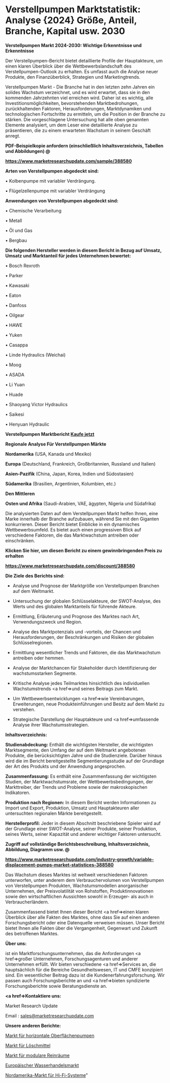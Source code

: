 # Verstellpumpen Marktstatistik: Analyse {2024} Größe, Anteil, Branche, Kapital usw. 2030

<strong>Verstellpumpen Markt 2024-2030: Wichtige Erkenntnisse und Erkenntnisse</strong>

Der Verstellpumpen-Bericht bietet detaillierte Profile der Hauptakteure, um einen klaren Überblick über die Wettbewerbslandschaft des Verstellpumpen-Outlook zu erhalten. Es umfasst auch die Analyse neuer Produkte, den Finanzüberblick, Strategien und Marketingtrends.

Verstellpumpen Markt - Die Branche hat in den letzten zehn Jahren ein solides Wachstum verzeichnet, und es wird erwartet, dass sie in den kommenden Jahrzehnten viel erreichen wird. Daher ist es wichtig, alle Investitionsmöglichkeiten, bevorstehenden Marktbedrohungen, zurückhaltenden Faktoren, Herausforderungen, Marktdynamiken und technologischen Fortschritte zu ermitteln, um die Position in der Branche zu stärken. Die vorgeschlagene Untersuchung hat alle oben genannten Elemente analysiert, um dem Leser eine detaillierte Analyse zu präsentieren, die zu einem erwarteten Wachstum in seinem Geschäft anregt.



<strong><b>PDF-Beispielkopie anfordern (einschließlich Inhaltsverzeichnis, Tabellen und Abbildungen) @ </b></strong>

<strong><a href=https://www.marketresearchupdate.com/sample/388580>

<strong>https://www.marketresearchupdate.com/sample/388580</u></a></strong></strong>



<strong>Arten von Verstellpumpen abgedeckt sind:</strong>

• Kolbenpumpe mit variabler Verdrängung.

• Flügelzellenpumpe mit variabler Verdrängung



<strong>Anwendungen von Verstellpumpen abgedeckt sind:</strong>

• Chemische Verarbeitung

• Metall

• Öl und Gas

• Bergbau



<strong>Die folgenden Hersteller werden in diesem Bericht in Bezug auf Umsatz, Umsatz und Marktanteil für jedes Unternehmen bewertet:</strong>

• Bosch Rexroth

• Parker

• Kawasaki

• Eaton

• Danfoss

• Oilgear

• HAWE

• Yuken

• Casappa

• Linde Hydraulics (Weichai)

• Moog

• ASADA

• Li Yuan

• Huade

• Shaoyang Victor Hydraulics

• Saikesi

• Henyuan Hydraulic



<strong>Verstellpumpen Marktbericht <a href=https://www.marketresearchupdate.com/buynow/388580>Kaufe jetzt</a></strong>



<strong>Regionale Analyse Für Verstellpumpen Märkte</strong>



<strong>Nordamerika</strong> (USA, Kanada und Mexiko)



<strong>Europa</strong> (Deutschland, Frankreich, Großbritannien, Russland und Italien)



<strong>Asien-Pazifik</strong> (China, Japan, Korea, Indien und Südostasien)



<strong>Südamerika</strong> (Brasilien, Argentinien, Kolumbien, etc.)



<strong>Den Mittleren</strong> 

<strong>Osten und Afrika</strong> (Saudi-Arabien, VAE, ägypten, Nigeria und Südafrika)

Die analysierten Daten auf dem Verstellpumpen Markt helfen Ihnen, eine Marke innerhalb der Branche aufzubauen, während Sie mit den Giganten konkurrieren. Dieser Bericht bietet Einblicke in ein dynamisches Wettbewerbsumfeld. Es bietet auch einen progressiven Blick auf verschiedene Faktoren, die das Marktwachstum antreiben oder einschränken.



<strong>Klicken Sie hier, um diesen Bericht zu einem gewinnbringenden Preis zu erhalten
</strong>

<strong><a href=https://www.marketresearchupdate.com/discount/388580>https://www.marketresearchupdate.com/discount/388580</b></u></strong></a>



<strong>Die Ziele des Berichts sind:</strong>

- Analyse und Prognose der Marktgröße von Verstellpumpen Branchen auf dem Weltmarkt.

- Untersuchung der globalen Schlüsselakteure, der SWOT-Analyse, des Werts und des globalen Marktanteils für führende Akteure.

- Ermittlung, Erläuterung und Prognose des Marktes nach Art, Verwendungszweck und Region.

- Analyse des Marktpotenzials und -vorteils, der Chancen und Herausforderungen, der Beschränkungen und Risiken der globalen Schlüsselregionen.

- Ermittlung wesentlicher Trends und Faktoren, die das Marktwachstum antreiben oder hemmen.

- Analyse der Marktchancen für Stakeholder durch Identifizierung der wachstumsstarken Segmente.

- Kritische Analyse jedes Teilmarktes hinsichtlich des individuellen Wachstumstrends <a href=>und</a> seines Beitrags zum Markt.

- Um Wettbewerbsentwicklungen <a href=>wie</a> Vereinbarungen, Erweiterungen, neue Produkteinführungen und Besitz auf dem Markt zu verstehen.

- Strategische Darstellung der Hauptakteure und <a href=>umfas</a>sende Analyse ihrer Wachstumsstrategien.



<strong>Inhaltsverzeichnis:</strong>



<strong>Studienabdeckung:</strong> Enthält die wichtigsten Hersteller, die wichtigsten Marktsegmente, den Umfang der auf dem Weltmarkt angebotenen Produkte, die berücksichtigten Jahre und die Studienziele. Darüber hinaus wird die im Bericht bereitgestellte Segmentierungsstudie auf der Grundlage der Art des Produkts und der Anwendung angesprochen.



<strong>Zusammenfassung:</strong> Es enthält eine Zusammenfassung der wichtigsten Studien, der Marktwachstumsrate, der Wettbewerbsbedingungen, der Markttreiber, der Trends und Probleme sowie der makroskopischen Indikatoren.



<strong>Produktion nach Regionen:</strong> In diesem Bericht werden Informationen zu Import und Export, Produktion, Umsatz und Hauptakteuren aller untersuchten regionalen Märkte bereitgestellt.



<strong>Herstellerprofil:</strong> Jeder in diesem Abschnitt beschriebene Spieler wird auf der Grundlage einer SWOT-Analyse, seiner Produkte, seiner Produktion, seines Werts, seiner Kapazität und anderer wichtiger Faktoren untersucht.



<strong><b>Zugriff auf vollständige Berichtsbeschreibung, Inhaltsverzeichnis, Abbildung, Diagramm usw. @ </b></strong>

<strong><a href=https://www.marketresearchupdate.com/industry-growth/variable-displacement-pumps-market-statistices-388580>https://www.marketresearchupdate.com/industry-growth/variable-displacement-pumps-market-statistices-388580</a></strong>

Das Wachstum dieses Marktes ist weltweit verschiedenen Faktoren unterworfen, unter anderem dem Verbrauchervolumen von Verstellpumpen von Verstellpumpen Produkten, Wachstumsmodellen anorganischer Unternehmen, der Preisvolatilität von Rohstoffen, Produktinnovationen sowie den wirtschaftlichen Aussichten sowohl in Erzeuger- als auch in Verbraucherländern.

Zusammenfassend bietet Ihnen dieser Bericht <a href=>einen</a> klaren Überblick über alle Fakten des Marktes, ohne dass Sie auf einen anderen Forschungsbericht oder eine Datenquelle verweisen müssen. Unser Bericht bietet Ihnen alle Fakten über die Vergangenheit, Gegenwart und Zukunft des betroffenen Marktes.



<strong>Über uns:</strong>

 ist ein Marktforschungsunternehmen, das die Anforderungen <a href=>großer</a> Unternehmen, Forschungsagenturen und anderer Unternehmen erfüllt. Wir bieten verschiedene <a href=>Services</a> an, die hauptsächlich für die Bereiche Gesundheitswesen, IT und CMFE konzipiert sind. Ein wesentlicher Beitrag dazu ist die Kundenerfahrungsforschung. Wir passen auch Forschungsberichte an und <a href=>bieten</a> syndizierte Forschungsberichte sowie Beratungsdienste an.



<strong><a href=>Kontaktiere uns:</a></strong>

Market Research Update

Email : sales@marketresearchupdate.com



<strong>Unsere anderen Berichte:</strong>

<a href=https://www.linkedin.com/pulse/horizontal-surface-pumps-market-has-huge-growth>Markt für horizontale Oberflächenpumpen</a>

<a href=https://www.linkedin.com/pulse/extinguishing-agents-market-outlooks-2023-size>Markt für Löschmittel</a>

<a href=https://www.linkedin.com/pulse/modular-cleanroom-market-size-trends-consumption>Markt für modulare Reinräume</a>

<a href=https://www.linkedin.com/pulse/europe-water-trading-market-2030-industry-analysis>Europäischer Wasserhandelsmarkt</a>

<a href=https://www.linkedin.com/pulse/north-america-hi-fi-system-market-advancing-ny3jc/>Nordamerika-Markt für Hi-Fi-Systeme</a>"
